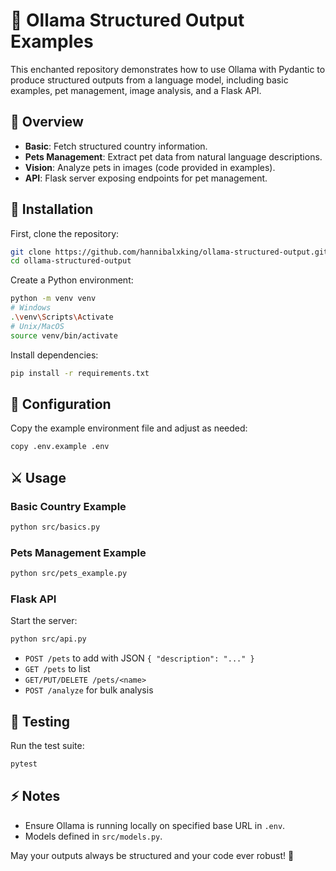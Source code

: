 # 🌟 Ollama Structured Output Examples

This enchanted repository demonstrates how to use Ollama with Pydantic to produce structured outputs from a language model, including basic examples, pet management, image analysis, and a Flask API.

## 🎯 Overview

- **Basic**: Fetch structured country information.
- **Pets Management**: Extract pet data from natural language descriptions.
- **Vision**: Analyze pets in images (code provided in examples).
- **API**: Flask server exposing endpoints for pet management.

## 🏰 Installation

First, clone the repository:

```bash
git clone https://github.com/hannibalxking/ollama-structured-output.git
cd ollama-structured-output
```

Create a Python environment:

```bash
python -m venv venv
# Windows
.\venv\Scripts\Activate
# Unix/MacOS
source venv/bin/activate
```

Install dependencies:

```bash
pip install -r requirements.txt
```

## 🔮 Configuration

Copy the example environment file and adjust as needed:

```bash
copy .env.example .env
```

## ⚔️ Usage

### Basic Country Example

```bash
python src/basics.py
```

### Pets Management Example

```bash
python src/pets_example.py
```

### Flask API

Start the server:

```bash
python src/api.py
```

- `POST /pets` to add with JSON `{ "description": "..." }`
- `GET /pets` to list
- `GET/PUT/DELETE /pets/<name>`
- `POST /analyze` for bulk analysis

## 🧪 Testing

Run the test suite:

```bash
pytest
```

## ⚡ Notes

- Ensure Ollama is running locally on specified base URL in `.env`.
- Models defined in `src/models.py`.

May your outputs always be structured and your code ever robust! 🌟